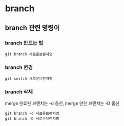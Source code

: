 # branch

## branch 관련 명령어

### branch 만드는 법
```Shell
git branch 새로운브랜치명
```

### branch 변경
```Shell
git switch 새로운브랜치명
```

### branch 삭제
merge 완료된 브랜치는 -d 옵션, 
merge 안한 브랜치는 -D 옵션
```Shell
git branch -d 새로운브랜치명
git branch -D 새로운브랜치명
```
